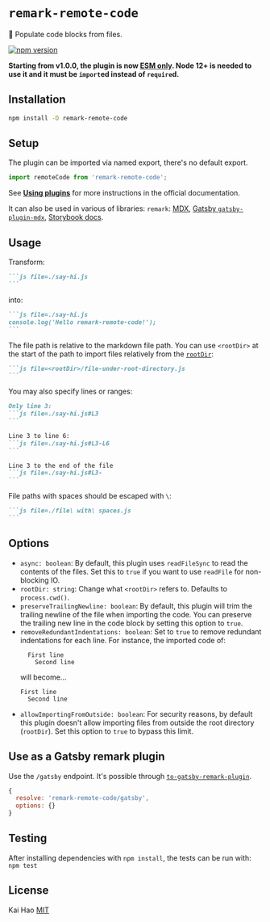 # `remark-remote-code`

📝 Populate code blocks from files.

[![npm version](https://badge.fury.io/js/remark-remote-code.svg)](https://badge.fury.io/js/remark-remote-code)

**Starting from v1.0.0, the plugin is now [ESM only](https://gist.github.com/sindresorhus/a39789f98801d908bbc7ff3ecc99d99c). Node 12+ is needed to use it and it must be `import`ed instead of `require`d.**

## Installation

```sh
npm install -D remark-remote-code
```

## Setup

The plugin can be imported via named export, there's no default export.

```js
import remoteCode from 'remark-remote-code';
```

See [**Using plugins**](https://github.com/remarkjs/remark/blob/master/doc/plugins.md#using-plugins) for more instructions in the official documentation.

It can also be used in various of libraries: `remark`: [MDX](https://mdxjs.com/advanced/plugins#using-remark-and-rehype-plugins), [Gatsby `gatsby-plugin-mdx`](https://www.gatsbyjs.org/docs/mdx/plugins/#remark-plugins), [Storybook docs](https://github.com/storybookjs/storybook/tree/master/addons/docs#manual-configuration).

## Usage

Transform:

````md
```js file=./say-hi.js
```
````

into:

````md
```js file=./say-hi.js
console.log('Hello remark-remote-code!');
```
````

The file path is relative to the markdown file path. You can use `<rootDir>` at the start of the path to import files relatively from the [`rootDir`](#options):

````md
```js file=<rootDir>/file-under-root-directory.js
```
````

You may also specify lines or ranges:

````md
Only line 3:
```js file=./say-hi.js#L3
```

Line 3 to line 6:
```js file=./say-hi.js#L3-L6
```

Line 3 to the end of the file
```js file=./say-hi.js#L3-
```
````

File paths with spaces should be escaped with `\`:

````md
```js file=./file\ with\ spaces.js
```
````

## Options

- `async: boolean`: By default, this plugin uses `readFileSync` to read the contents of the files. Set this to `true` if you want to use `readFile` for non-blocking IO.
- `rootDir: string`: Change what `<rootDir>` refers to. Defaults to `process.cwd()`.
- `preserveTrailingNewline: boolean`: By default, this plugin will trim the trailing newline of the file when importing the code. You can preserve the trailing new line in the code block by setting this option to `true`.
- `removeRedundantIndentations: boolean`: Set to `true` to remove redundant indentations for each line. For instance, the imported code of:
  ```
    First line
      Second line
  ```
  will become...
  ```
  First line
    Second line
  ```
- `allowImportingFromOutside: boolean`: For security reasons, by default this plugin doesn't allow importing files from outside the root directory (`rootDir`). Set this option to `true` to bypass this limit.

## Use as a Gatsby remark plugin

Use the `/gatsby` endpoint. It's possible through [`to-gatsby-remark-plugin`](https://github.com/kevin940726/to-gatsby-remark-plugin).

```js
{
  resolve: 'remark-remote-code/gatsby',
  options: {}
}
```

## Testing

After installing dependencies with `npm install`, the tests can be run with: `npm test`

## License

Kai Hao
[MIT](LICENSE)
